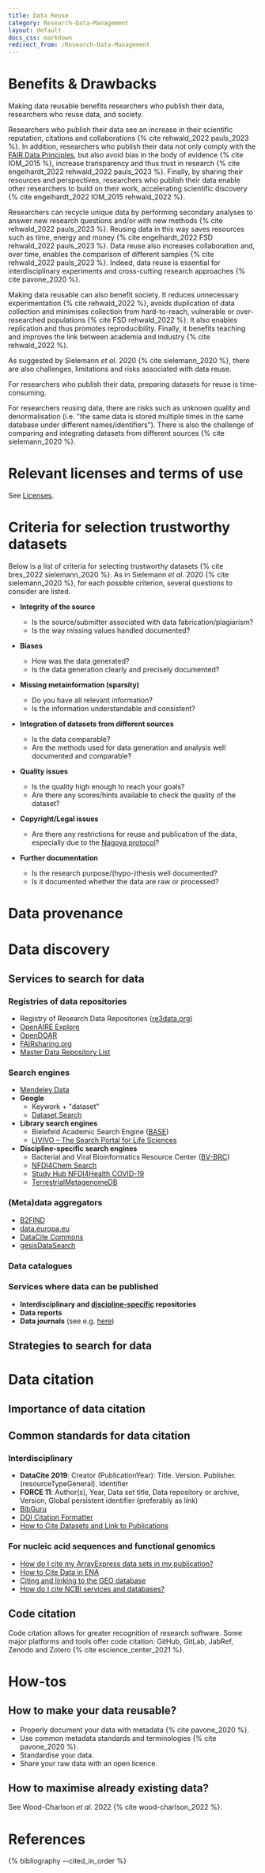 ```yaml
---
title: Data Reuse
category: Research-Data-Management
layout: default
docs_css: markdown
redirect_from: /Research-Data-Management
---
```


# Benefits & Drawbacks

Making data reusable benefits researchers who publish their data, researchers who reuse data, and society. 

Researchers who publish their data see an increase in their scientific reputation, citations and collaborations {% cite rehwald_2022 pauls_2023 %}. In addition, researchers who publish their data not only comply with the [FAIR Data Principles](https://nfdi4microbiota.github.io/nfdi4microbiota-knowledge-base/Research-Data-Management/04-fair), but also avoid bias in the body of evidence {% cite IOM_2015 %}, increase transparency and thus trust in research {% cite engelhardt_2022 rehwald_2022 pauls_2023 %}. Finally, by sharing their resources and perspectives, researchers who publish their data enable other researchers to build on their work, accelerating scientific discovery {% cite engelhardt_2022 IOM_2015 rehwald_2022 %}.

Researchers can recycle unique data by performing secondary analyses to answer new research questions and/or with new methods {% cite rehwald_2022 pauls_2023 %}. Reusing data in this way saves resources such as time, energy and money {% cite engelhardt_2022 FSD rehwald_2022 pauls_2023 %}. Data reuse also increases collaboration and, over time, enables the comparison of different samples {% cite rehwald_2022 pauls_2023 %}. Indeed, data reuse is essential for interdisciplinary experiments and cross-cutting research approaches {% cite pavone_2020 %}.

Making data reusable can also benefit society. It reduces unnecessary experimentation {% cite rehwald_2022 %}, avoids duplication of data collection and minimises collection from hard-to-reach, vulnerable or over-researched populations {% cite FSD rehwald_2022 %}. It also enables replication and thus promotes reproducibility. Finally, it benefits teaching and improves the link between academia and industry {% cite rehwald_2022 %}.

As suggested by Sielemann *et al.* 2020 {% cite sielemann_2020 %}, there are also challenges, limitations and risks associated with data reuse.

For researchers who publish their data, preparing datasets for reuse is time-consuming. 

For researchers reusing data, there are risks such as unknown quality and denormalisation (i.e. "the same data is stored multiple times in the same database under different names/identifiers"). There is also the challenge of comparing and integrating datasets from different sources {% cite sielemann_2020 %}.

# Relevant licenses and terms of use
See [Licenses](https://nfdi4microbiota.github.io/nfdi4microbiota-knowledge-base/Research-Data-Management/25-licenses).

# Criteria for selection trustworthy datasets

Below is a list of criteria for selecting trustworthy datasets {% cite bres_2022 sielemann_2020 %}. As in Sielemann *et al.* 2020 {% cite sielemann_2020 %}, for each possible criterion, several questions to consider are listed.

* **Integrity of the source**
    * Is the source/submitter associated with data fabrication/plagiarism?
    * Is the way missing values handled documented?
 
* **Biases**
    * How was the data generated?
    * Is the data generation clearly and precisely documented?
  
* **Missing metainformation (sparsity)**
    * Do you have all relevant information?
    * Is the information understandable and consistent?
    
* **Integration of datasets from different sources**
    * Is the data comparable?
    * Are the methods used for data generation and analysis well documented and comparable?
    
* **Quality issues**
    * Is the quality high enough to reach your goals?
    * Are there any scores/hints available to check the quality of the dataset?
    
* **Copyright/Legal issues**
    * Are there any restrictions for reuse and publication of the data, especially due to the [Nagoya protocol](https://www.cbd.int/abs/)?
   
* **Further documentation**
    * Is the research purpose/(hypo-)thesis well documented?
    * Is it documented whether the data are raw or processed? 

# Data provenance

# Data discovery

## Services to search for data

### Registries of data repositories
* Registry of Research Data Repositories ([re3data.org](https://www.re3data.org/))
* [OpenAIRE Explore](https://explore.openaire.eu/)
* [OpenDOAR](https://v2.sherpa.ac.uk/opendoar/)
* [FAIRsharing.org](https://fairsharing.org/)
* [Master Data Repository List](https://clarivate.com/webofsciencegroup/master-data-repository-list/)

### Search engines
* [Mendeley Data](https://data.mendeley.com/)
* **Google**
    * Keywork + "dataset"
    * [Dataset Search](https://datasetsearch.research.google.com/)
* **Library search engines**
    * Bielefeld Academic Search Engine ([BASE](https://www.base-search.net/))
    * [LIVIVO – The Search Portal for Life Sciences](https://www.livivo.de/app)
* **Discipline-specific search engines**
    * Bacterial and Viral Bioinformatics Resource Center ([BV-BRC](https://www.bv-brc.org/))
    * [NFDI4Chem Search](https://search.nfdi4chem.de/)
    * [Study Hub NFDI4Health COVID-19](https://csh.nfdi4health.de/)
    * [TerrestrialMetagenomeDB](https://webapp.ufz.de/tmdb/)


### (Meta)data aggregators
* [B2FIND](https://b2find.eudat.eu/)
* [data.europa.eu](https://data.europa.eu/en)
* [DataCite Commons](https://commons.datacite.org/)
* [gesisDataSearch](https://datasearch.gesis.org/start)

### Data catalogues

### Services where data can be published
* **Interdisciplinary and [discipline-specific](https://nfdi4microbiota.github.io/nfdi4microbiota-knowledge-base/Research-Data-Management/22-data-repositories) repositories**
* **Data reports**
* **Data journals** (see e.g. [here](https://www.forschungsdaten.org/index.php/Data_Journals))

## Strategies to search for data

# Data citation

## Importance of data citation

## Common standards for data citation

### Interdisciplinary
* **DataCite 2019**: Creator (PublicationYear): Title. Version. Publisher. (resourceTypeGeneral). Identifier
* **FORCE 11**: Author(s), Year, Data set title, Data repository or archive, Version, Global persistent identifier (preferably as link)
* [BibGuru](https://app.bibguru.com/p/3420f069-22ea-42f6-ba23-4bc6b8ae37e4)
* [DOI Citation Formatter](https://citation.crosscite.org/)
* [How to Cite Datasets and Link to Publications](https://www.dcc.ac.uk/guidance/how-guides/cite-datasets)

### For nucleic acid sequences and functional genomics
* [How do I cite my ArrayExpress data sets in my publication?](https://www.ebi.ac.uk/biostudies/arrayexpress/help#cite)
* [How to Cite Data in ENA](https://www.ebi.ac.uk/ena/browser/about/citing-ena)
* [Citing and linking to the GEO database](https://www.ncbi.nlm.nih.gov/geo/info/linking.html)
* [How do I cite NCBI services and databases?](https://support.nlm.nih.gov/knowledgebase/article/KA-03391/en-us)

## Code citation
Code citation allows for greater recognition of research software. Some major platforms and tools offer code citation: GitHub, GitLab, JabRef, Zenodo and Zotero {% cite escience_center_2021 %}.

# How-tos

## How to make your data reusable?
* Properly document your data with metadata {% cite pavone_2020 %}.
* Use common metadata standards and terminologies {% cite pavone_2020 %}.
* Standardise your data.
* Share your raw data with an open licence.

## How to maximise already existing data?
See Wood-Charlson *et al.* 2022 {% cite wood-charlson_2022 %}.

# References
{% bibliography --cited_in_order %}
